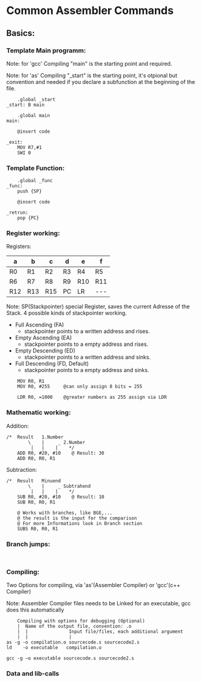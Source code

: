 # Common Assembler Commands

## Basics:

### Template Main programm:

Note: for 'gcc' Compiling "main" is the starting point and required.

Note: for 'as' Compiling "_start" is the starting point, it's otpional but convention and needed if you declare a subfunction at the beginning of the file.
```assembly
    .global _start
_start: B main

    .global main
main:

    @insert code

_exit:
    MOV R7,#1
    SWI 0
```

### Template Function:

```assembly
    .global _func
_func:
    push {SP}

    @insert code

_retrun:
    pop {PC}
```



### Register working:


Registers:

|  a  |  b  |  c  |  d  |  e  |  f  |
| --- | --- | --- | --- | --- | --- |
| R0  | R1  | R2  |  R3 | R4  | R5  |
| R6  | R7  | R8  |  R9 | R10 | R11 |
| R12 | R13 | R15 |  PC | LR  | --- |

Note: SP(Stackpointer) special Register, saves the current Adresse of the Stack. 4 possible kinds of stackpointer working. 
* Full Ascending (FA)
    - stackpointer points to a written address and rises.
* Empty Ascending (EA)
    - stackpointer points to a empty address and rises.
* Empty Descending (ED)
    - stackpointer points to a written address and sinks.
* Full Descending (FD, Default)
    - stackpointer points to a empty address and sinks.

```assembly
    MOV R0, R1
    MOV R0, #255     @can only assign 8 bits = 255

    LDR R0, =1000    @greater numbers as 255 assign via LDR
```

### Mathematic working:

Addition:
```assembly
/*  Result   1.Number
        \    |     _ 2.Number
         |   |    |    */
    ADD R0, #20, #10    @ Result: 30
    ADD R0, R0, R1
```

Subtraction:
```assembly
/*  Result   Minuend
        \    |     _ Subtrahend
         |   |    |    */
    SUB R0, #20, #10    @ Result: 10
    SUB R0, R0, R1

    @ Works with branches, like BGE,...
    @ the result is the input for the comparison
    @ For more Informations look in Branch section
    SUBS R0, R0, R1
```


### Branch jumps:

```assembly


```


### Compiling:
Two Options for compiling, via 'as'(Assembler Compiler) or 'gcc'(c++ Compiler)

Note: Assembler Compiler files needs to be Linked for an executable, gcc does this automatically
```shell
    Compiling with options for debugging (Optional)
    |  Name of the output file, convention: .o
    |  |               Input file/files, each additional argument
    |  |               |
as -g -o compilation.o sourcecode.s sourcecode2.s
ld    -o executable   compilation.o

gcc -g –o executable sourcecode.s sourcecode2.s
```

### Data and lib-calls
